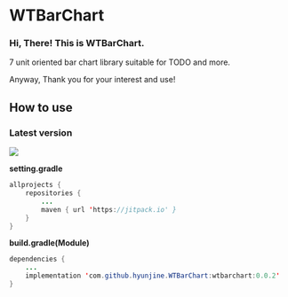 # WTBarChart

### Hi, There! This is WTBarChart.

7 unit oriented bar chart library suitable for TODO and more.

Anyway, Thank you for your interest and use!

## How to use
### Latest version 
[![](https://jitpack.io/v/hyunjine/WTBarChart.svg)](https://jitpack.io/#hyunjine/WTBarChart)

**setting.gradle**
```java
allprojects {
    repositories {
        ...
        maven { url 'https://jitpack.io' }
    }
}
```

**build.gradle(Module)**
```java
dependencies {
    ...
    implementation 'com.github.hyunjine.WTBarChart:wtbarchart:0.0.2'
}
```
